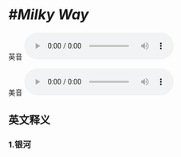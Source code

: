 # ***\#Milky Way*** 
英音
<audio src="./media/Milky Way1_AAC.aac" controls="controls"></audio>

美音
<audio src="./media/Milky Way2_AAC.aac" controls="controls"></audio>



  

英文释义
---
### 1.**银河**  


